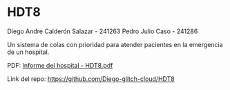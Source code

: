 # HDT8

Diego Andre Calderón Salazar - 241263 
Pedro Julio Caso - 241286

Un sistema de colas con prioridad para atender pacientes en la emergencia de un hospital. 

PDF:
[Informe del hospital - HDT8.pdf](https://github.com/user-attachments/files/19598874/Informe.del.hospital.-.HDT8.pdf)


Link del repo:
https://github.com/Diego-glitch-cloud/HDT8
